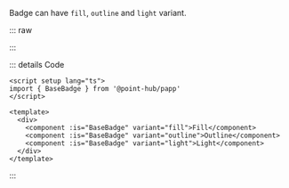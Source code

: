 Badge can have `fill`, `outline` and `light` variant.

::: raw

<BadgeVariant />

:::

::: details Code

```vue
<script setup lang="ts">
import { BaseBadge } from '@point-hub/papp'
</script>

<template>
  <div>
    <component :is="BaseBadge" variant="fill">Fill</component>
    <component :is="BaseBadge" variant="outline">Outline</component>
    <component :is="BaseBadge" variant="light">Light</component>
  </div>
</template>
```

:::
